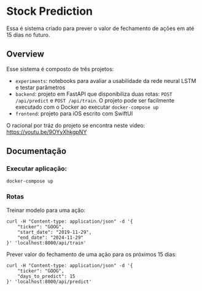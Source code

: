 # Stock Prediction

Essa é sistema criado para prever o valor de fechamento de ações em até 15 dias no futuro.

## Overview
Esse sistema é composto de três projetos:
- `experiments`: notebooks para avaliar a usabilidade da rede neural LSTM e testar parâmetros
- `backend`: projeto em FastAPI que disponibiliza duas rotas: `POST /api/predict` e `POST /api/train`. O projeto pode ser facilmente executado com o Docker ao executar `docker-compose up`
- `frontend`: projeto para iOS escrito com SwiftUI

O racional por tráz do projeto se encontra neste vídeo: https://youtu.be/9OYyXhkgpNY

## Documentação

### Executar aplicação:
```
docker-compose up
```

### Rotas
Treinar modelo para uma ação:
```
curl -H "Content-type: application/json" -d '{
    "ticker": "GOOG",
    "start_date": "2019-11-29",
    "end_date": "2024-11-29"
}' 'localhost:8000/api/train'
```

Prever valor do fechamento de uma ação para os próximos 15 dias:
```
curl -H "Content-type: application/json" -d '{
    "ticker": "GOOG",
    "days_to_predict": 15
}' 'localhost:8000/api/predict'
```
